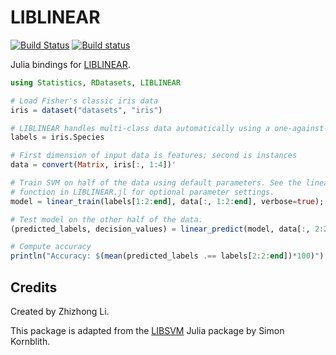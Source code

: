 # LIBLINEAR

[![Build Status](https://travis-ci.org/innerlee/LIBLINEAR.jl.svg?branch=master)](https://travis-ci.org/innerlee/LIBLINEAR.jl)
[![Build status](https://ci.appveyor.com/api/projects/status/x9jq6w5mji1u6eff?svg=true)](https://ci.appveyor.com/project/innerlee/liblinear-jl)

Julia bindings for [LIBLINEAR](https://www.csie.ntu.edu.tw/~cjlin/liblinear/).

```julia
using Statistics, RDatasets, LIBLINEAR

# Load Fisher's classic iris data
iris = dataset("datasets", "iris")

# LIBLINEAR handles multi-class data automatically using a one-against-the rest strategy
labels = iris.Species

# First dimension of input data is features; second is instances
data = convert(Matrix, iris[:, 1:4])'

# Train SVM on half of the data using default parameters. See the linear_train
# function in LIBLINEAR.jl for optional parameter settings.
model = linear_train(labels[1:2:end], data[:, 1:2:end], verbose=true);

# Test model on the other half of the data.
(predicted_labels, decision_values) = linear_predict(model, data[:, 2:2:end]);

# Compute accuracy
println("Accuracy: $(mean(predicted_labels .== labels[2:2:end])*100)")

```
## Credits

Created by Zhizhong Li.

This package is adapted from the [LIBSVM](https://github.com/simonster/LIBSVM.jl) Julia package by Simon Kornblith.
